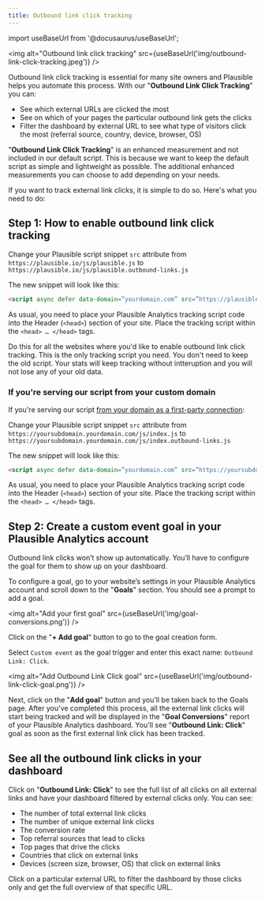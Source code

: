 ```yaml
---
title: Outbound link click tracking
---
```


import useBaseUrl from '@docusaurus/useBaseUrl';

<img alt="Outbound link click tracking" src={useBaseUrl('img/outbound-link-click-tracking.jpeg')} />

Outbound link click tracking is essential for many site owners and Plausible helps you automate this process. With our "**Outbound Link Click Tracking**" you can:

* See which external URLs are clicked the most
* See on which of your pages the particular outbound link gets the clicks
* Filter the dashboard by external URL to see what type of visitors click the most (referral source, country, device, browser, OS)

"**Outbound Link Click Tracking**" is an enhanced measurement and not included in our default script. This is because we want to keep the default script as simple and lightweight as possible. The additional enhanced measurements you can choose to add depending on your needs.

If you want to track external link clicks, it is simple to do so. Here's what you need to do:

## Step 1: How to enable outbound link click tracking

Change your Plausible script snippet `src` attribute from `https://plausible.io/js/plausible.js` to `https://plausible.io/js/plausible.outbound-links.js`

The new snippet will look like this:

```html
<script async defer data-domain=”yourdomain.com” src=”https://plausible.io/js/plausible.outbound-links.js”></script>
```

As usual, you need to place your Plausible Analytics tracking script code into the Header (`<head>`) section of your site. Place the tracking script within the `<head> … </head>` tags.

Do this for all the websites where you'd like to enable outbound link click tracking. This is the only tracking script you need. You don't need to keep the old script. Your stats will keep tracking without intteruption and you will not lose any of your old data.

### If you're serving our script from your custom domain

If you're serving our script [from your domain as a first-party connection](custom-domain.md):

Change your Plausible script snippet `src` attribute from `https://yoursubdomain.yourdomain.com/js/index.js` to `https://yoursubdomain.yourdomain.com/js/index.outbound-links.js`

The new snippet will look like this:

```html
<script async defer data-domain=”yourdomain.com” src=”https://yoursubdomain.yourdomain.com/js/index.outbound-links.js”></script>
```

As usual, you need to place your Plausible Analytics tracking script code into the Header (`<head>`) section of your site. Place the tracking script within the `<head> … </head>` tags.

## Step 2: Create a custom event goal in your Plausible Analytics account

Outbound link clicks won’t show up automatically. You’ll have to configure the goal for them to show up on your dashboard.

To configure a goal, go to your website’s settings in your Plausible Analytics account and scroll down to the "**Goals**" section. You should see a prompt to add a goal.

<img alt="Add your first goal" src={useBaseUrl('img/goal-conversions.png')} />

Click on the "**+ Add goal**" button to go to the goal creation form.

Select `Custom event` as the goal trigger and enter this exact name: `Outbound Link: Click`.

<img alt="Add Outbound Link Click goal" src={useBaseUrl('img/outbound-link-click-goal.png')} />

Next, click on the "**Add goal**" button and you’ll be taken back to the Goals page. After you've completed this process, all the external link clicks will start being tracked and will be displayed in the "**Goal Conversions**" report of your Plausible Analytics dashboard. You'll see "**Outbound Link: Click**" goal as soon as the first external link click has been tracked.

## See all the outbound link clicks in your dashboard

Click on "**Outbound Link: Click**" to see the full list of all clicks on all external links and have your dashboard filtered by external clicks only. You can see:

* The number of total external link clicks
* The number of unique external link clicks
* The conversion rate
* Top referral sources that lead to clicks
* Top pages that drive the clicks
* Countries that click on external links 
* Devices (screen size, browser, OS) that click on external links

Click on a particular external URL to filter the dashboard by those clicks only and get the full overview of that specific URL.
